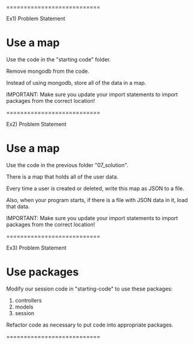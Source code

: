 ===========================

Ex1) Problem Statement

# Use a map

Use the code in the "starting code" folder.

Remove mongodb from the code.

Instead of using mongodb, store all of the data in a map.

IMPORTANT:
Make sure you update your import statements to import packages from the correct location!

===========================

Ex2) Problem Statement

# Use a map

Use the code in the previous folder "07_solution".

There is a map that holds all of the user data.

Every time a user is created or deleted, write this map as JSON to a file.

Also, when your program starts, if there is a file with JSON data in it, load that data.

IMPORTANT:
Make sure you update your import statements to import packages from the correct location!

===========================

Ex3) Problem Statement

# Use packages

Modify our session code in "starting-code" to use these packages:

1. controllers
1. models
1. session

Refactor code as necessary to put code into appropriate packages.

===========================
